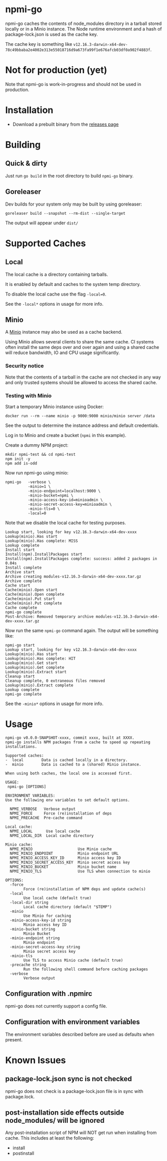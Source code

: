 # npmi-go
npmi-go caches the contents of node_modules directory in a tarball stored
locally or in a Minio instance. The Node runtime environment and a hash of
package-lock.json is used as the cache key.

The cache key is something like
`v12.16.3-darwin-x64-dev-78c49bbaba2e4002e313e55018716d9a673fa99f1e676afcb03df0a902f4883f`.

# Not for production (yet)
Note that npmi-go is work-in-progress and should not be used in production.

# Installation
- Download a prebuilt binary from the [releases page](https://github.com/hermo/npmi-go/releases/latest)

# Building

## Quick & dirty
Just run `go build` in the root directory to build `npmi-go` binary.

## Goreleaser
Dev builds for your system only may be built by using goreleaser:

```
goreleaser build --snapshot --rm-dist --single-target
```

The output will appear under `dist/`

# Supported Caches

## Local

The local cache is a directory containing tarballs.

It is enabled by default and caches to the system temp directory.

To disable the local cache use the flag `-local=0`.

See the `-local*` options in usage for more info.

## Minio

A [Minio](https://min.io/) instance may also be used as a cache backend.

Using Minio allows several clients to share the same cache. CI systems often
install the same deps over and over again and using a shared cache will
reduce bandwidth, IO and CPU usage significantly.

### Security notice
Note that the contents of a tarball in the cache are not checked in any way
and only trusted systems should be allowed to access the shared cache.

### Testing with Minio

Start a temporary Minio instance using Docker:

`docker run --rm --name minio -p 9000:9000 minio/minio server /data`

See the output to determine the instance address and default credentials.

Log in to Minio and create a bucket (`npmi` in this example).

Create a dummy NPM project:

```
mkdir npmi-test && cd npmi-test
npm init -y
npm add is-odd
```

Now run npmi-go using minio:
```
npmi-go   -verbose \
          -minio=1 \
          -minio-endpoint=localhost:9000 \
          -minio-bucket=npmi \
          -minio-access-key-id=minioadmin \
          -minio-secret-access-key=minioadmin \
          -minio-tls=0 \
          -local=0
```

Note that we disable the local cache for testing purposes.

```npmi-go start
Lookup start, looking for key v12.16.3-darwin-x64-dev-xxxx
Lookup(minio).Has start
Lookup(minio).Has complete: MISS
Lookup complete
Install start
Install(npm).InstallPackages start
Install(npm).InstallPackages complete: success: added 2 packages in 0.04s
Install complete
Archive start
Archive creating modules-v12.16.3-darwin-x64-dev-xxxx.tar.gz
Archive complete
Cache start
Cache(minio).Open start
Cache(minio).Open complete
Cache(minio).Put start
Cache(minio).Put complete
Cache complete
npmi-go complete
Post-Archive: Removed temporary archive modules-v12.16.3-darwin-x64-dev-xxxx.tar.gz
```

Now run the same `npmi-go` command again. The output will be something like:

```
npmi-go start
Lookup start, looking for key v12.16.3-darwin-x64-dev-xxxx
Lookup(minio).Has start
Lookup(minio).Has complete: HIT
Lookup(minio).Get start
Lookup(minio).Get complete
Lookup(minio).Extract start
Cleanup start
Cleanup complete, 0 extraneous files removed
Lookup(minio).Extract complete
Lookup complete
npmi-go complete
```

See the `-minio*` options in usage for more info.
# Usage

```
npmi-go v0.0.0-SNAPSHOT-xxxx, commit xxxx, built at XXXX.
npmi-go installs NPM packages from a cache to speed up repeating installations.

Supported caches:
-  local		Data is cached locally in a directory.
-  minio		Data is cached to a (shared) Minio instance.

When using both caches, the local one is accessed first.

USAGE:
 npmi-go [OPTIONS]

ENVIRONMENT VARIABLES:
Use the following env variables to set default options.

  NPMI_VERBOSE   Verbose output
  NPMI_FORCE     Force (re)installation of deps
  NPMI_PRECACHE  Pre-cache command

Local cache:
  NPMI_LOCAL      Use local cache
  NPMI_LOCAL_DIR  Local cache directory

Minio cache:
  NPMI_MINIO                    Use Minio cache
  NPMI_MINIO_ENDPOINT           Minio endpoint URL
  NPMI_MINIO_ACCESS_KEY_ID      Minio access key ID
  NPMI_MINIO_SECRET_ACCESS_KEY  Minio secret access key
  NPMI_MINIO_BUCKET             Minio bucket name
  NPMI_MINIO_TLS                Use TLS when connection to minio

OPTIONS:
  -force
    	Force (re)installation of NPM deps and update cache(s)
  -local
    	Use local cache (default true)
  -local-dir string
    	Local cache directory (default "$TEMP")
  -minio
    	Use Minio for caching
  -minio-access-key-id string
    	Minio access key ID
  -minio-bucket string
    	Minio Bucket
  -minio-endpoint string
    	Minio endpoint
  -minio-secret-access-key string
    	Minio secret access key
  -minio-tls
    	Use TLS to access Minio cache (default true)
  -precache string
    	Run the following shell command before caching packages
  -verbose
    	Verbose output
```

## Configuration with .npmirc

npmi-go does not currently support a config file.

## Configuration with environment variables

The environment variables described before are used as defaults when present.

# Known Issues

## package-lock.json sync is not checked
npmi-go does not check is a package-lock.json file is in sync with package.lock.

## post-installation side effects outside node_modules/ will be ignored
Any post-installation script of NPM will NOT get run when installing
from cache. This includes at least the following:
- install
- postinstall
